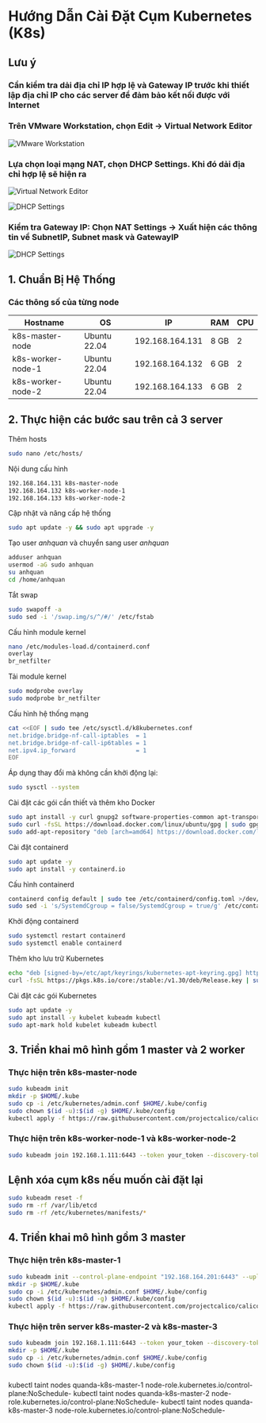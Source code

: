 # Hướng Dẫn Cài Đặt Cụm Kubernetes (K8s)

## Lưu ý
### Cần kiểm tra dải địa chỉ IP hợp lệ và Gateway IP trước khi thiết lập địa chỉ IP cho các server để đảm bảo kết nối được với Internet

### Trên VMware Workstation, chọn Edit -> Virtual Network Editor

![VMware Workstation](./installation_1.png)

### Lựa chọn loại mạng NAT, chọn DHCP Settings. Khi đó dải địa chỉ hợp lệ sẽ hiện ra
![Virtual Network Editor](./installation_2.png)

![DHCP Settings](./installation_3.png)

### Kiểm tra Gateway IP: Chọn NAT Settings -> Xuất hiện các thông tin về SubnetIP, Subnet mask và GatewayIP
![DHCP Settings](./installation_4.png)

## 1. Chuẩn Bị Hệ Thống

### Các thông số của từng node

| Hostname      | OS            | IP              | RAM  | CPU |
|--------------|--------------|----------------|----------------|----------------|
| k8s-master-node | Ubuntu 22.04 | 192.168.164.131  | 8 GB             | 2              |
| k8s-worker-node-1 | Ubuntu 22.04 | 192.168.164.132  | 6 GB             | 2              |
| k8s-worker-node-2 | Ubuntu 22.04 | 192.168.164.133  | 6 GB             | 2              |

## 2. Thực hiện các bước sau trên cả 3 server
Thêm hosts
```sh
sudo nano /etc/hosts/
```
Nội dung cấu hình
```sh
192.168.164.131 k8s-master-node
192.168.164.132 k8s-worker-node-1
192.168.164.133 k8s-worker-node-2
```
Cập nhật và nâng cấp hệ thống
```sh
sudo apt update -y && sudo apt upgrade -y
```
Tạo user *anhquan* và chuyển sang user *anhquan*
```sh
adduser anhquan
usermod -aG sudo anhquan
su anhquan
cd /home/anhquan
```
Tắt swap
```sh
sudo swapoff -a
sudo sed -i '/swap.img/s/^/#/' /etc/fstab
```
Cấu hình module kernel

```sh
nano /etc/modules-load.d/containerd.conf
overlay
br_netfilter
```
Tải module kernel

```sh
sudo modprobe overlay
sudo modprobe br_netfilter
```

Cấu hình hệ thống mạng
```sh
cat <<EOF | sudo tee /etc/sysctl.d/k8kubernetes.conf
net.bridge.bridge-nf-call-iptables  = 1
net.bridge.bridge-nf-call-ip6tables = 1
net.ipv4.ip_forward                 = 1
EOF
```

Áp dụng thay đổi mà không cần khởi động lại:
```sh
sudo sysctl --system
```
Cài đặt các gói cần thiết và thêm kho Docker
```sh
sudo apt install -y curl gnupg2 software-properties-common apt-transport-https ca-certificates
sudo curl -fsSL https://download.docker.com/linux/ubuntu/gpg | sudo gpg --dearmour -o /etc/apt/trusted.gpg.d/docker.gpg
sudo add-apt-repository "deb [arch=amd64] https://download.docker.com/linux/ubuntu $(lsb_release -cs) stable"
```
Cài đặt containerd
```sh
sudo apt update -y
sudo apt install -y containerd.io
```

Cấu hình containerd
```sh
containerd config default | sudo tee /etc/containerd/config.toml >/dev/null 2>&1
sudo sed -i 's/SystemdCgroup = false/SystemdCgroup = true/g' /etc/containerd/config.toml
```
Khởi động containerd

```sh
sudo systemctl restart containerd
sudo systemctl enable containerd
```

Thêm kho lưu trữ Kubernetes
```sh
echo "deb [signed-by=/etc/apt/keyrings/kubernetes-apt-keyring.gpg] https://pkgs.k8s.io/core:/stable:/v1.30/deb/ /" | sudo tee /etc/apt/sources.list.d/kubernetes.list
curl -fsSL https://pkgs.k8s.io/core:/stable:/v1.30/deb/Release.key | sudo gpg --dearmor -o /etc/apt/keyrings/kubernetes-apt-keyring.gpg
```
Cài đặt các gói Kubernetes
```sh
sudo apt update -y
sudo apt install -y kubelet kubeadm kubectl
sudo apt-mark hold kubelet kubeadm kubectl
```

## 3. Triển khai mô hình gồm 1 master và 2 worker
### Thực hiện trên k8s-master-node
```sh
sudo kubeadm init
mkdir -p $HOME/.kube
sudo cp -i /etc/kubernetes/admin.conf $HOME/.kube/config
sudo chown $(id -u):$(id -g) $HOME/.kube/config
kubectl apply -f https://raw.githubusercontent.com/projectcalico/calico/v3.25.0/manifests/calico.yaml
```
### Thực hiện trên k8s-worker-node-1 và k8s-worker-node-2
```sh
sudo kubeadm join 192.168.1.111:6443 --token your_token --discovery-token-ca-cert-hash your_sha
```

## Lệnh xóa cụm k8s nếu muốn cài đặt lại
```sh
sudo kubeadm reset -f
sudo rm -rf /var/lib/etcd
sudo rm -rf /etc/kubernetes/manifests/*

```
## 4. Triển khai mô hình gồm 3 master
### Thực hiện trên k8s-master-1
```sh
sudo kubeadm init --control-plane-endpoint "192.168.164.201:6443" --upload-certs
mkdir -p $HOME/.kube 
sudo cp -i /etc/kubernetes/admin.conf $HOME/.kube/config 
sudo chown $(id -u):$(id -g) $HOME/.kube/config
kubectl apply -f https://raw.githubusercontent.com/projectcalico/calico/v3.25.0/manifests/calico.yaml
```

### Thực hiện trên server k8s-master-2 và k8s-master-3
```sh
sudo kubeadm join 192.168.1.111:6443 --token your_token --discovery-token-ca-cert-hash your_sha --control-plane --certificate-key your_cert
mkdir -p $HOME/.kube 
sudo cp -i /etc/kubernetes/admin.conf $HOME/.kube/config 
sudo chown $(id -u):$(id -g) $HOME/.kube/config
```
### 
kubectl taint nodes quanda-k8s-master-1 node-role.kubernetes.io/control-plane:NoSchedule-
kubectl taint nodes quanda-k8s-master-2 node-role.kubernetes.io/control-plane:NoSchedule-
kubectl taint nodes quanda-k8s-master-3 node-role.kubernetes.io/control-plane:NoSchedule-